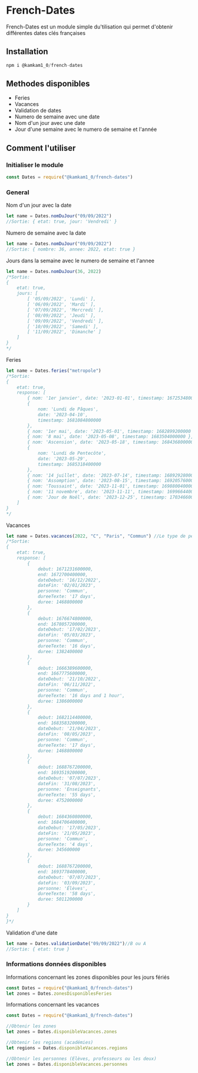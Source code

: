# French-Dates
French-Dates est un module simple du'tilisation qui permet d'obtenir différentes dates clés françaises

## Installation
```js
npm i @kamkam1_0/french-dates
```

## Methodes disponibles
- Feries
- Vacances
- Validation de dates
- Numero de semaine avec une date
- Nom d'un jour avec une date
- Jour d'une semaine avec le numero de semaine et l'année

## Comment l'utiliser

### Initialiser le module
```js
const Dates = require("@kamkam1_0/french-dates")
```

### General
Nom d'un jour avec la date
```js
let name = Dates.nomDuJour("09/09/2022")
//Sortie: { etat: true, jour: 'Vendredi' }
```

Numero de semaine avec la date
```js
let name = Dates.nomDuJour("09/09/2022")
//Sortie: { nombre: 36, annee: 2022, etat: true }
```

Jours dans la semaine avec le numero de semaine et l'annee
```js
let name = Dates.nomDuJour(36, 2022)
/*Sortie: 
{
    etat: true,
    jours: [
        [ '05/09/2022', 'Lundi' ],
        [ '06/09/2022', 'Mardi' ],
        [ '07/09/2022', 'Mercredi' ],
        [ '08/09/2022', 'Jeudi' ],
        [ '09/09/2022', 'Vendredi' ],
        [ '10/09/2022', 'Samedi' ],
        [ '11/09/2022', 'Dimanche' ]
    ]
}
*/
```

Feries
```js
let name = Dates.feries("metropole")
/*Sortie: 
{
    etat: true,
    response: [
        { nom: '1er janvier', date: '2023-01-01', timestamp: 1672534800000 },
        {
            nom: 'Lundi de Pâques',
            date: '2023-04-10',
            timestamp: 1681084800000
        },
        { nom: '1er mai', date: '2023-05-01', timestamp: 1682899200000 },
        { nom: '8 mai', date: '2023-05-08', timestamp: 1683504000000 },
        { nom: 'Ascension', date: '2023-05-18', timestamp: 1684368000000 },
        {
            nom: 'Lundi de Pentecôte',
            date: '2023-05-29',
            timestamp: 1685318400000
        },
        { nom: '14 juillet', date: '2023-07-14', timestamp: 1689292800000 },
        { nom: 'Assomption', date: '2023-08-15', timestamp: 1692057600000 },
        { nom: 'Toussaint', date: '2023-11-01', timestamp: 1698800400000 },
        { nom: '11 novembre', date: '2023-11-11', timestamp: 1699664400000 },
        { nom: 'Jour de Noël', date: '2023-12-25', timestamp: 1703466000000 }
    ]
}
*/
```

Vacances
```js
let name = Dates.vacances(2022, "C", "Paris", "Commun") //Le type de personne est optionnel
/*Sortie: 
{
    etat: true,
    response: [
        {
            debut: 1671231600000,
            end: 1672700400000,
            dateDebut: '16/12/2022',
            dateFin: '02/01/2023',
            personne: 'Commun',
            dureeTexte: '17 days',
            duree: 1468800000
        },
        {
            debut: 1676674800000,
            end: 1678057200000,
            dateDebut: '17/02/2023',
            dateFin: '05/03/2023',
            personne: 'Commun',
            dureeTexte: '16 days',
            duree: 1382400000
        },
        {
            debut: 1666389600000,
            end: 1667775600000,
            dateDebut: '21/10/2022',
            dateFin: '06/11/2022',
            personne: 'Commun',
            dureeTexte: '16 days and 1 hour',
            duree: 1386000000
        },
        {
            debut: 1682114400000,
            end: 1683583200000,
            dateDebut: '21/04/2023',
            dateFin: '08/05/2023',
            personne: 'Commun',
            dureeTexte: '17 days',
            duree: 1468800000
        },
        {
            debut: 1688767200000,
            end: 1693519200000,
            dateDebut: '07/07/2023',
            dateFin: '31/08/2023',
            personne: 'Enseignants',
            dureeTexte: '55 days',
            duree: 4752000000
        },
        {
            debut: 1684360800000,
            end: 1684706400000,
            dateDebut: '17/05/2023',
            dateFin: '21/05/2023',
            personne: 'Commun',
            dureeTexte: '4 days',
            duree: 345600000
        },
        {
            debut: 1688767200000,
            end: 1693778400000,
            dateDebut: '07/07/2023',
            dateFin: '03/09/2023',
            personne: 'Élèves',
            dureeTexte: '58 days',
            duree: 5011200000
        }
    ]
}
}*/
```

Validation d'une date
```js
let name = Dates.validationDate("09/09/2022")//B ou A
//Sortie: { etat: true }
```

### Informations données disponibles
Informations concernant les zones disponibles pour les jours fériés
```js
const Dates = require("@kamkam1_0/french-dates")
let zones = Dates.zonesDisponiblesFeries
```

Informations concernant les vacances
```js
const Dates = require("@kamkam1_0/french-dates")

//Obtenir les zones
let zones = Dates.disponibleVacances.zones

//Obtenir les regions (académies)
let regions = Dates.disponibleVacances.regions

//Obtenir les personnes (Elèves, professeurs ou les deux)
let zones = Dates.disponibleVacances.personnes
```